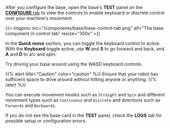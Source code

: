 After you configure the base, open the base's **TEST** panel on the [**CONFIGURE** tab](/configure/) to view the controls to enable keyboard or discrete control over your machine's movement.

{{< imgproc src="/components/base/base-control-tab.png" alt="The base component in control tab" resize="350x" >}}

In the **Quick move** section, you can toggle the keyboard control to active.
With the **Keyboard** toggle active, use **W** and **S** to go forward and back, and **A** and **D** to arc and spin.

Try driving your base around using the WASD keyboard controls.

{{% alert title="Caution" color="caution" %}}
Ensure that your robot has sufficient space to drive around without hitting anyone or anything.
{{% /alert %}}

You can execute movement modes such as `Straight` and `Spin` and different movement types such as `Continuous` and `Discrete` and directions such as `Forwards` and `Backwards`.

If you do not see the base card in the **TEST** panel, check the **LOGS** tab for possible setup or configuration errors.
